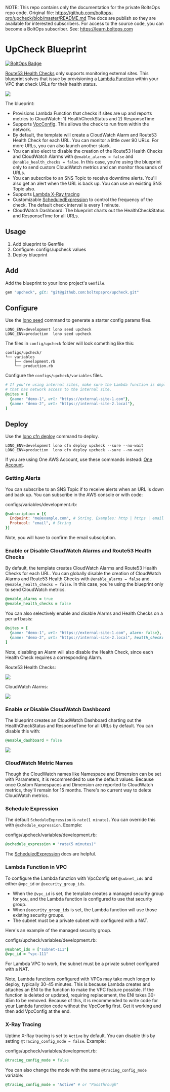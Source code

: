 <!-- note marker start -->
NOTE: This repo contains only the documentation for the private BoltsOps repo code.
Original file: https://github.com/boltops-pro/upcheck/blob/master/README.md
The docs are publish so they are available for interested subscribers.
For access to the source code, you can become a BoltOps subscriber.
See: https://learn.boltops.com

<!-- note marker end -->

# UpCheck Blueprint

[![BoltOps Badge](https://img.boltops.com/boltops/badges/boltops-badge.png)](https://www.boltops.com)

[Route53 Health Checks](https://docs.aws.amazon.com/Route53/latest/DeveloperGuide/welcome-health-checks.html) only supports monitoring external sites. This blueprint solves that issue by provisioning a [Lambda Function](https://docs.aws.amazon.com/AWSCloudFormation/latest/UserGuide/aws-resource-upcheck-function.html) within your VPC that check URLs for their health status.

![](https://img.boltops.com/boltopspro/blueprints/upcheck/upcheck-dashboard.png)

The blueprint:

* Provisions Lambda Function that checks if sites are up and reports metrics to CloudWatch: 1) HealthCheckStatus and 2) ResponseTime
* Supports [VpcConfig](https://docs.aws.amazon.com/AWSCloudFormation/latest/UserGuide/aws-resource-upcheck-function.html#cfn-upcheck-function-vpcconfig). This allows the check to run from within the network.
* By default, the template will create a CloudWatch Alarm and Route53 Health Check for each URL. You can monitor a little over 90 URLs. For more URLs, you can also launch another stack.
* You can also elect to disable the creation of the Route53 Health Checks and CloudWatch Alarms with `@enable_alarms = false` and `@enable_health_checks = false`. In this case, you're using the blueprint only to send custom CloudWatch metrics and can monitor thousands of URLs.
* You can subscribe to an SNS Topic to receive downtime alerts. You'll also get an alert when the URL is back up.  You can use an existing SNS Topic also.
* Supports [Lambda X-Ray tracing](https://docs.aws.amazon.com/upcheck/latest/dg/upcheck-x-ray.html)
* Customizable [ScheduledExpression](https://docs.aws.amazon.com/eventbridge/latest/userguide/scheduled-events.html) to control the frequency of the check. The default check interval is every 1 minute.
* CloudWatch Dashboard: The blueprint charts out the HealthCheckStatus and ResponseTime for all URLs.

## Usage

1. Add blueprint to Gemfile
2. Configure: configs/upcheck values
3. Deploy blueprint

## Add

Add the blueprint to your lono project's `Gemfile`.

```ruby
gem "upcheck", git: "git@github.com:boltopspro/upcheck.git"
```

## Configure

Use the [lono seed](https://lono.cloud/reference/lono-seed/) command to generate a starter config params files.

    LONO_ENV=development lono seed upcheck
    LONO_ENV=production  lono seed upcheck

The files in `config/upcheck` folder will look something like this:

    configs/upcheck/
    └── variables
        ├── development.rb
        └── production.rb

Configure the `configs/upcheck/variables` files.

```ruby
# If you're using internal sites, make sure the Lambda function is deployed to within a VPC
# that has network access to the internal site.
@sites = [
  {name: "demo-1", url: "https://external-site-1.com"},
  {name: "demo-2", url: "https://internal-site-2.local"},
]
```

## Deploy

Use the [lono cfn deploy](http://lono.cloud/reference/lono-cfn-deploy/) command to deploy.

    LONO_ENV=development lono cfn deploy upcheck --sure --no-wait
    LONO_ENV=production  lono cfn deploy upcheck --sure --no-wait

If you are using One AWS Account, use these commands instead: [One Account](docs/one-account.md).

### Getting Alerts

You can subscribe to an SNS Topic if to receive alerts when an URL is down and back up.  You can subscribe in the AWS console or with code:

configs/variables/development.rb:

```ruby
@subscription = [{
  Endpoint: "me@example.com", # String. Examples: http | https | email | email | sms | sqs | application | lambda
  Protocol: "email", # String
}]
```

Note, you will have to confirm the email subscription.

### Enable or Disable CloudWatch Alarms and Route53 Health Checks

By default, the template creates CloudWatch Alarms and Route53 Health Checks for each URL. You can globally disable the creation of CloudWatch Alarms and Route53 Health Checks with `@enable_alarms = false` and. `@enable_health_checks = false`. In this case, you're using the blueprint only to send CloudWatch metrics.

```ruby
@enable_alarms = true
@enable_health_checks = false
```

You can also selectively enable and disable Alarms and Health Checks on a per url basis:

```ruby
@sites = [
  {name: "demo-1", url: "https://external-site-1.com", alarm: false},
  {name: "demo-2", url: "https://internal-site-2.local", health_check: false},
]
```

Note, disabling an Alarm will also disable the Health Check, since each Health Check requires a corresponding Alarm.

Route53 Health Checks:

![](https://img.boltops.com/boltopspro/blueprints/upcheck/upcheck-healthcheck.png)

CloudWatch Alarms:

![](https://img.boltops.com/boltopspro/blueprints/upcheck/upcheck-alarms.png)

### Enable or Disable CloudWatch Dashboard

The blueprint creates an CloudWatch Dashboard charting out the HealthCheckStatus and ResponseTime for all URLs by default. You can disable this with:

```ruby
@enable_dashboard = false
```

![](https://img.boltops.com/boltopspro/blueprints/upcheck/upcheck-dashboard.png)

### CloudWatch Metric Names

Though the CloudWatch names like Namespace and Dimension can be set with Parameters, it is recommended to use the default values. Because once Custom Namespaces and Dimension are reported to CloudWatch metrics, they'll remain for 15 months. There's no current way to delete CloudWatch metrics.

### Schedule Expression

The default `ScheduleExpression` is `rate(1 minute)`.  You can override this with `@schedule_expression`.  Example:

configs/upcheck/variables/development.rb:

```ruby
@schedule_expression = "rate(5 minutes)"
```

The [ScheduledExpression](https://docs.aws.amazon.com/eventbridge/latest/userguide/scheduled-events.html) docs are helpful.

### Lambda Function in VPC

To configure the Lambda function with VpcConfig set `@subnet_ids` and either `@vpc_id` or `@security_group_ids`.

* When the `@vpc_id` is set, the template creates a managed security group for you, and the Lambda function is configured to use that security group.
* When `@security_group_ids` is set, the Lambda function will use those existing security groups.
* The subnet must be a private subnet with configured with a NAT.

Here's an example of the managed security group.

configs/upcheck/variables/development.rb:

```ruby
@subnet_ids = ["subnet-111"]
@vpc_id = "vpc-111"
```

For Lambda VPC to work, the subnet must be a private subnet configured with a NAT.

Note, Lambda functions configured with VPCs may take much longer to deploy, typically 30-45 minutes. This is because Lambda creates and attaches an ENI to the function to make the VPC feature possible. If the function is deleted or updated, requiring replacement, the ENI takes 30-45m to be removed. Because of this, it is recommended to write code for your Lambda function code without the VpcConfig first. Get it working and then add VpcConfig at the end.

### X-Ray Tracing

Uptime X-Ray tracing is set to `Active` by default. You can disable this by setting `@tracing_config_mode = false`. Example:

configs/upcheck/variables/development.rb:

```ruby
@tracing_config_mode = false
```

You can also change the mode with the same `@tracing_config_mode` variable:

```ruby
@tracing_config_mode = "Active" # or "PassThrough"
```
